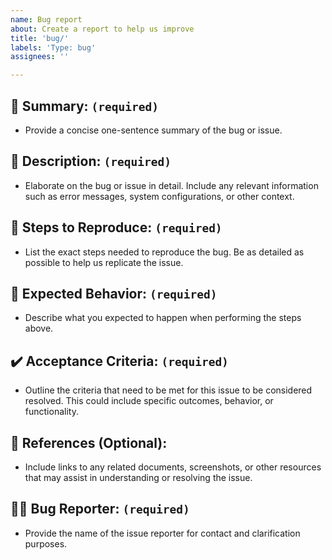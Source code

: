 ```yaml
---
name: Bug report
about: Create a report to help us improve
title: 'bug/'
labels: 'Type: bug'
assignees: ''

---
```


## 🌟 Summary: `(required)`
- Provide a concise one-sentence summary of the bug or issue.

## 📝 Description: `(required)`
- Elaborate on the bug or issue in detail. Include any relevant information such as error messages, system configurations, or other context.

## 🔄 Steps to Reproduce: `(required)`
- List the exact steps needed to reproduce the bug. Be as detailed as possible to help us replicate the issue.

## 🤔 Expected Behavior: `(required)`
- Describe what you expected to happen when performing the steps above.

## ✔️ Acceptance Criteria: `(required)`
- Outline the criteria that need to be met for this issue to be considered resolved. This could include specific outcomes, behavior, or functionality.

## 🔗 References (Optional):
- Include links to any related documents, screenshots, or other resources that may assist in understanding or resolving the issue.

## 🙋‍♂️ Bug Reporter: `(required)`
- Provide the name of the issue reporter for contact and clarification purposes.
